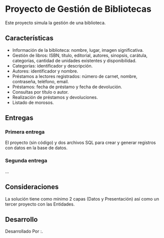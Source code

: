 # Proyecto de Gestión de Bibliotecas

Este proyecto simula la gestión de una biblioteca. 

## Características

- Información de la biblioteca: nombre, lugar, imagen significativa.
- Gestión de libros: ISBN, título, editorial, autores, sinopsis, carátula, categorías, cantidad de unidades existentes y disponibilidad.
- Categorías: identificador y descripción.
- Autores: identificador y nombre.
- Préstamos a lectores registrados: número de carnet, nombre, contraseña, teléfono, email.
- Préstamos: fecha de préstamo y fecha de devolución.
- Consultas por título o autor.
- Realización de préstamos y devoluciones.
- Listado de morosos.

## Entregas

### Primera entrega

El proyecto (sin código) y dos archivos SQL para crear y generar registros con datos en la base de datos.

### Segunda entrega

...

## Consideraciones

La solución tiene como mínimo 2 capas (Datos y Presentación) así como un tercer proyecto con las Entidades.

## Desarrollo

Desarrollado Por :.



